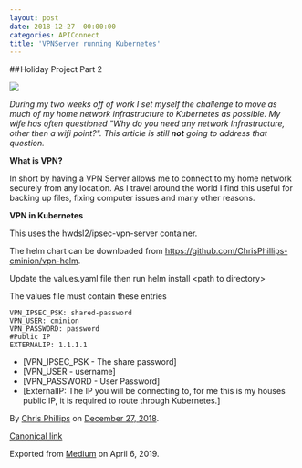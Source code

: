 ```yaml
---
layout: post
date: 2018-12-27  00:00:00
categories: APIConnect
title: 'VPNServer running Kubernetes'
---
```

## Holiday Project Part 2

![](https://cdn-images-1.medium.com/max/800/1*EScuR6TCDCBgmvTrClI43g.png)

*During my two weeks off of work I set myself the challenge to move as
much of my home network infrastructure to Kubernetes as possible. My
wife has often questioned "Why do you need any network Infrastructure,
other then a wifi point?". This article is still* ***not*** *going to
address that question.*

**What is VPN?**

In short by having a VPN Server allows me to connect to my home network
securely from any location. As I travel around the world I find this
useful for backing up files, fixing computer issues and many other
reasons.

**VPN in Kubernetes**

This uses the hwdsl2/ipsec-vpn-server container.

The helm chart can be downloaded from
<https://github.com/ChrisPhillips-cminion/vpn-helm>.

Update the values.yaml file then run helm install \<path to directory\>

The values file must contain these entries

```
VPN_IPSEC_PSK: shared-password
VPN_USER: cminion
VPN_PASSWORD: password
#Public IP
EXTERNALIP: 1.1.1.1
```

-   [VPN\_IPSEC\_PSK - The share password]
-   [VPN\_USER - username]
-   [VPN\_PASSWORD - User Password]
-   [ExternalIP: The IP you will be connecting to, for me this is my
    houses public IP, it is required to route through
    Kubernetes.]





By [Chris Phillips](https://medium.com/@cminion) on
[December 27, 2018](https://medium.com/p/76998814705d).

[Canonical
link](https://medium.com/@cminion/vpnserver-running-kubernetes-holiday-project-part-2-76998814705d)

Exported from [Medium](https://medium.com) on April 6, 2019.
